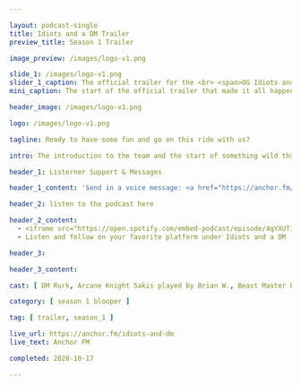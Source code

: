 ```yaml
---

layout: podcast-single
title: Idiots and a DM Trailer
preview_title: Season 1 Trailer

image_preview: /images/logo-v1.png

slide_1: /images/logo-v1.png
slider_1_caption: The official trailer for the <br> <span>OG Idiots and a DM</span> <br> that started it all
mini_caption: The start of the official trailer that made it all happen

header_image: /images/logo-v1.png

logo: /images/logo-v1.png

tagline: Ready to have some fun and go on this ride with us?

intro: The introduction to the team and the start of something wild that I want to invite you all on a journey with us. A story being made by a group of players new to the game that are making their own path to being great - one way or another. DM handled by Rurk and with a cast of 5 players - one played before and 4 brand new to the game.

header_1: Listerner Support & Messages

header_1_content: 'Send in a voice message: <a href="https://anchor.fm/idiots-and-dm/message">here</a> <br> Support this podcast: <a href="https://anchor.fm/idiots-and-dm/support">donations</a>'

header_2: listen to the podcast here

header_2_content: 
  - <iframe src="https://open.spotify.com/embed-podcast/episode/4qYXUTicqaGzisBEaUq6Zu" width="100%" height="232" frameborder="0" allowtransparency="true" allow="encrypted-media"></iframe> <br>
  - Listen and follow on your favorite platform under Idiots and a DM

header_3:

header_3_content:

cast: [ DM Rurk, Arcane Knight Sakis played by Brian W., Beast Master Pyria played by LaTashia D., Blood Assassin Crorkiox played by Tray, Brute Pa-gog Turko played by Zachary M., Lycan Bloodfiend played by Dayron ]

category: [ season 1 blooper ]

tag: [ trailer, season_1 ]

live_url: https://anchor.fm/idiots-and-dm
live_text: Anchor FM

completed: 2020-10-17

---
```



